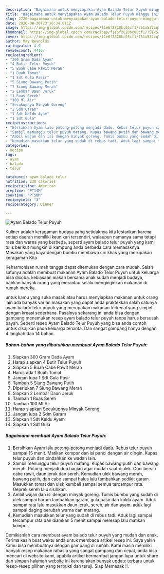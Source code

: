 ```yaml
---
description: "Bagaimana untuk menyiapakan Ayam Balado Telur Puyuh minggu ini"
title: "Bagaimana untuk menyiapakan Ayam Balado Telur Puyuh minggu ini"
slug: 2720-bagaimana-untuk-menyiapakan-ayam-balado-telur-puyuh-minggu-ini
date: 2020-08-20T23:20:34.811Z
image: https://img-global.cpcdn.com/recipes/f1e6f2820bc05cf1/751x532cq70/ayam-balado-telur-puyuh-foto-resep-utama.jpg
thumbnail: https://img-global.cpcdn.com/recipes/f1e6f2820bc05cf1/751x532cq70/ayam-balado-telur-puyuh-foto-resep-utama.jpg
cover: https://img-global.cpcdn.com/recipes/f1e6f2820bc05cf1/751x532cq70/ayam-balado-telur-puyuh-foto-resep-utama.jpg
author: May Reynolds
ratingvalue: 4.9
reviewcount: 44167
recipeingredient:
- "300 Gram Dada Ayam"
- "4 Butir Telur Puyuh"
- "5 Buah Cabe Rawit Merah"
- "1 Buah Tomat"
- "1 Sdt Gula Pasir"
- "5 Siung Bawang Putih"
- "7 Siung Bawang Merah"
- "2 Lembar Daun Jeruk"
- "1 Ruas Sereh"
- "100 Ml Air"
- "Secukupnya Minyak Goreng"
- "2 Sdm Garam"
- "1 Sdt Kaldu Ayam"
- "1 Sdt Gula"
recipeinstructions:
- "Bersihkan Ayam lalu potong-potong menjadi dadu. Rebus telur puyuh sampai 15 menit. Matikan kompor dan isi panci dengan air dingin. Kupas telur puyuh dan pindahkan ke wadah lain."
- "Sambil menunggu telur puyuh matang. Kupas bawang putih dan bawang merah. Potong menjadi dua bagian agar mudah saat diulek. Cuci bersih cabe rawit, daun jeruk dan sereh. Kemudian ulek bawang merah, bawang putih, dan cabe sampai halus lalu tambahkan sedikit garam. Masukkan tomat dan ulek kembali sampai semua tercampur rata. Geprek sereh lalu sisihkan."
- "Ambil wajan dan isi dengan minyak goreng. Tumis bumbu yang sudah di ulek sampai harum tambahkan garam, gula pasir dan kaldu ayam. Aduk sampai rata lalu masukkan daun jeruk, sereh, air dan ayam. aduk lagi sampai daging berubah warna dan matang."
- "Kemudian masukkan telur yang sudah di rebus tadi. Aduk lagi sampai tercampur rata dan diamkan 5 menit sampai meresap lalu matikan kompor."
categories:
- Recipe
tags:
- ayam
- balado
- telur

katakunci: ayam balado telur 
nutrition: 238 calories
recipecuisine: American
preptime: "PT14M"
cooktime: "PT50M"
recipeyield: "3"
recipecategory: Dinner

---
```



![Ayam Balado Telur Puyuh](https://img-global.cpcdn.com/recipes/f1e6f2820bc05cf1/751x532cq70/ayam-balado-telur-puyuh-foto-resep-utama.jpg)

Kuliner adalah keragaman budaya yang setidaknya kita lestarikan karena setiap daerah memiliki keunikan tersendiri, walaupun namanya sama tetapi rasa dan warna yang berbeda, seperti ayam balado telur puyuh yang kami tulis berikut mungkin di kampung anda berbeda cara memasaknya. Masakan yang kaya dengan bumbu membawa ciri khas yang merupakan keragaman Kita

Keharmonisan rumah tangga dapat ditemukan dengan cara mudah. Salah satunya adalah membuat makanan Ayam Balado Telur Puyuh untuk keluarga bisa dicoba. kebiasaan makan bersama anak sudah menjadi budaya, bahkan banyak orang yang merantau selalu menginginkan makanan di rumah mereka.



untuk kamu yang suka masak atau harus menyiapkan makanan untuk orang lain ada banyak varian masakan yang dapat anda praktekkan salah satunya ayam balado telur puyuh yang merupakan makanan terkenal yang simpel dengan kreasi sederhana. Pasalnya sekarang ini anda bisa dengan gampang menemukan resep ayam balado telur puyuh tanpa harus bersusah payah.
Seperti resep Ayam Balado Telur Puyuh yang bisa anda contoh untuk disajikan pada keluarga tercinta. Dan sangat gampang hanya dengan 4 langkah dan 14 bahan.


<!--inarticleads1-->

##### Bahan-bahan yang dibutuhkan membuat Ayam Balado Telur Puyuh:

1. Siapkan 300 Gram Dada Ayam
1. Harap siapkan 4 Butir Telur Puyuh
1. Siapkan 5 Buah Cabe Rawit Merah
1. Harus ada 1 Buah Tomat
1. Jangan lupa 1 Sdt Gula Pasir
1. Tambah 5 Siung Bawang Putih
1. Diperlukan 7 Siung Bawang Merah
1. Siapkan 2 Lembar Daun Jeruk
1. Tambah 1 Ruas Sereh
1. Tambah 100 Ml Air
1. Harap siapkan Secukupnya Minyak Goreng
1. Jangan lupa 2 Sdm Garam
1. Siapkan 1 Sdt Kaldu Ayam
1. Siapkan 1 Sdt Gula




<!--inarticleads2-->

##### Bagaimana membuat  Ayam Balado Telur Puyuh:

1. Bersihkan Ayam lalu potong-potong menjadi dadu. Rebus telur puyuh sampai 15 menit. Matikan kompor dan isi panci dengan air dingin. Kupas telur puyuh dan pindahkan ke wadah lain.
1. Sambil menunggu telur puyuh matang. Kupas bawang putih dan bawang merah. Potong menjadi dua bagian agar mudah saat diulek. Cuci bersih cabe rawit, daun jeruk dan sereh. Kemudian ulek bawang merah, bawang putih, dan cabe sampai halus lalu tambahkan sedikit garam. Masukkan tomat dan ulek kembali sampai semua tercampur rata. Geprek sereh lalu sisihkan.
1. Ambil wajan dan isi dengan minyak goreng. Tumis bumbu yang sudah di ulek sampai harum tambahkan garam, gula pasir dan kaldu ayam. Aduk sampai rata lalu masukkan daun jeruk, sereh, air dan ayam. aduk lagi sampai daging berubah warna dan matang.
1. Kemudian masukkan telur yang sudah di rebus tadi. Aduk lagi sampai tercampur rata dan diamkan 5 menit sampai meresap lalu matikan kompor.




Demikianlah cara membuat ayam balado telur puyuh yang mudah dan enak. Terima kasih buat waktu anda untuk membaca artikel resep ini. Saya yakin kamu bisa membuatnya dengan gampang di rumah. Kami masih memiliki banyak resep makanan rahasia yang sangat gampang dan cepat, anda bisa mencari di website kami, apabila artikel bermanfaat jangan lupa untuk share dan simpan halaman website ini karena akan banyak update terbaru untuk resep-resep pilihan yang terbukti dan teruji. Siap Memasak !!. 

